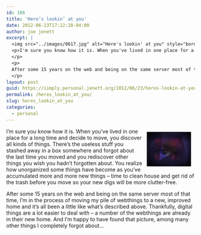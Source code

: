 ```yaml
---
id: 186
title: 'Here’s lookin’ at you'
date: 2012-06-23T17:22:28-04:00
author: joe jenett
excerpt: |
  <img src="../images/0617.jpg" alt="Here's lookin' at you" style="border:none;position:relative;float:right;margin:9px;">
  <p>I'm sure you know how it is. When you've lived in one place for a long time and decide to move, you discover all kinds of things. There's the useless stuff you stashed away in a box somewhere and forgot about the last time you moved and you rediscover other things you wish you hadn't forgotten about. You realize how unorganized some things have become as you've accumulated more and more new things &ndash; time to clean house and get rid of the trash before you move so your new digs will be more clutter-free.
  </p>
  <p>
  After some 15 years on the web and being on the same server most of that time, I'm in the process of moving my pile of webthings to a new, improved home and it's all been a little like what's described above. Thankfully, digital things are a lot easier to deal with &ndash; a number of the webthings are already in their new home. And I'm happy to have found that picture, among many other things I completely forgot about...
  </p>
layout: post
guid: https://simply.personal.jenett.org/2012/06/23/heres-lookin-at-you/
permalink: /heres_lookin_at_you/
slug: heres_lookin_at_you
categories:
  - personal
---
```

<img src="../images/0617.jpg" alt="Here's lookin' at you" style="border:none;position:relative;float:right;margin:9px;">

I’m sure you know how it is. When you’ve lived in one place for a long time and decide to move, you discover all kinds of things. There’s the useless stuff you stashed away in a box somewhere and forgot about the last time you moved and you rediscover other things you wish you hadn’t forgotten about. You realize how unorganized some things have become as you’ve accumulated more and more new things &ndash; time to clean house and get rid of the trash before you move so your new digs will be more clutter-free. 

After some 15 years on the web and being on the same server most of that time, I’m in the process of moving my pile of webthings to a new, improved home and it’s all been a little like what’s described above. Thankfully, digital things are a lot easier to deal with &ndash; a number of the webthings are already in their new home. And I’m happy to have found that picture, among many other things I completely forgot about...